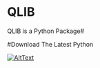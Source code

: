 # QLIB
QLIB is a Python Package#

#Download The Latest Python 

[![AltText](https://brandslogos.com/wp-content/uploads/images/large/python-logo.png)](https://www.python.org/downloads/)
